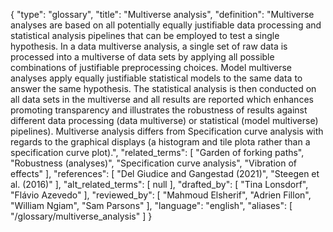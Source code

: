 {
    "type": "glossary",
    "title": "Multiverse analysis",
    "definition": "Multiverse analyses are based on all potentially equally justifiable data processing and statistical analysis pipelines that can be employed to test a single hypothesis. In a data multiverse analysis, a single set of raw data is processed into a multiverse of data sets by applying all possible combinations of justifiable preprocessing choices. Model multiverse analyses apply equally justifiable statistical models to the same data to answer the same hypothesis. The statistical analysis is then conducted on all data sets in the multiverse and all results are reported which enhances promoting transparency and illustrates the robustness of results against different data processing (data multiverse) or statistical (model multiverse) pipelines). Multiverse analysis differs from Specification curve analysis with regards to the graphical displays (a histogram and tile plota rather than a specification curve plot).",
    "related_terms": [
        "Garden of forking paths",
        "Robustness (analyses)",
        "Specification curve analysis",
        "Vibration of effects"
    ],
    "references": [
        "Del Giudice and Gangestad (2021)",
        "Steegen et al. (2016)"
    ],
    "alt_related_terms": [
        null
    ],
    "drafted_by": [
        "Tina Lonsdorf",
        "Flávio Azevedo"
    ],
    "reviewed_by": [
        "Mahmoud Elsherif",
        "Adrien Fillon",
        "William Ngiam",
        "Sam Parsons"
    ],
    "language": "english",
    "aliases": [
        "/glossary/multiverse_analysis"
    ]
}